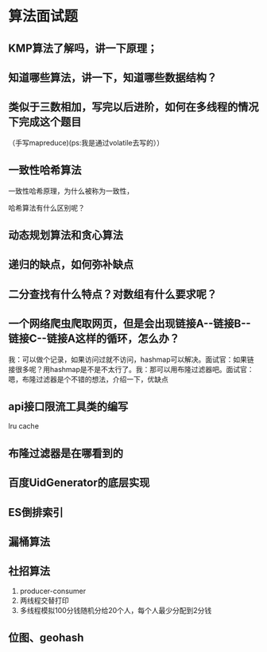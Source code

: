 # 算法面试题

## KMP算法了解吗，讲一下原理；

## 知道哪些算法，讲一下，知道哪些数据结构？

## 类似于三数相加，写完以后进阶，如何在多线程的情况下完成这个题目

（手写mapreduce)(ps:我是通过volatile去写的））

## 一致性哈希算法

一致性哈希原理，为什么被称为一致性，

哈希算法有什么区别呢？

## 动态规划算法和贪心算法

##  递归的缺点，如何弥补缺点

## 二分查找有什么特点？对数组有什么要求呢？

## 一个网络爬虫爬取网页，但是会出现链接A--链接B--链接C--链接A这样的循环，怎么办？

我：可以做个记录，如果访问过就不访问，hashmap可以解决。面试官：如果链接很多呢？用hashmap是不是不太行了。我：那可以用布隆过滤器吧。面试官：嗯，布隆过滤器是个不错的想法，介绍一下，优缺点  

## api接口限流工具类的编写

lru cache

## 布隆过滤器是在哪看到的

## 百度UidGenerator的底层实现

## ES倒排索引

## 漏桶算法

## 社招算法

1. producer-consumer
2. 两线程交替打印
3. 多线程模拟100分钱随机分给20个人，每个人最少分配到2分钱

## 位图、geohash